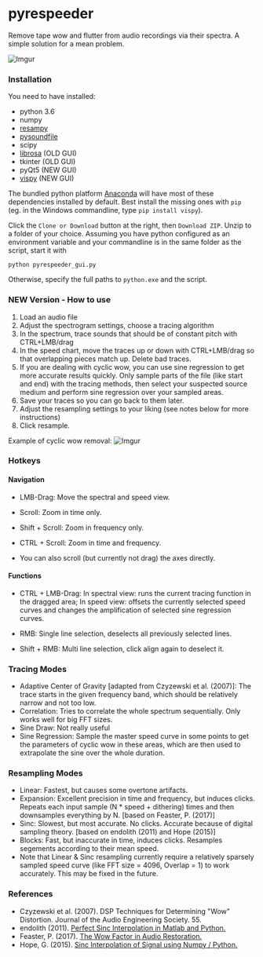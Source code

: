 # pyrespeeder
Remove tape wow and flutter from audio recordings via their spectra. A simple solution for a mean problem.

![Imgur](https://i.imgur.com/yUg6TTn.jpg)

### Installation
You need to have installed:
- python 3.6
- numpy
- [resampy](http://resampy.readthedocs.io/en/latest/)
- [pysoundfile](https://pysoundfile.readthedocs.io/)
- scipy
- [librosa](https://librosa.github.io/) (OLD GUI)
- tkinter (OLD GUI)
- pyQt5 (NEW GUI)
- [vispy](vispy.org) (NEW GUI)

The bundled python platform [Anaconda](https://www.anaconda.com/download/) will have most of these dependencies installed by default. Best install the missing ones with `pip` (eg. in the Windows commandline, type `pip install vispy`).

Click the `Clone or Download` button at the right, then `Download ZIP`. Unzip to a folder of your choice. Assuming you have python configured as an environment variable and your commandline is in the same folder as the script, start it with

`python pyrespeeder_gui.py`

Otherwise, specify the full paths to `python.exe` and the script.

### NEW Version - How to use
1) Load an audio file
2) Adjust the spectrogram settings, choose a tracing algorithm
3) In the spectrum, trace sounds that should be of constant pitch with CTRL+LMB/drag
4) In the speed chart, move the traces up or down with CTRL+LMB/drag so that overlapping pieces match up. Delete bad traces.
5) If you are dealing with cyclic wow, you can use sine regression to get more accurate results quickly. Only sample parts of the file (like start and end) with the tracing methods, then select your suspected source medium and perform sine regression over your sampled areas.
6) Save your traces so you can go back to them later.
7) Adjust the resampling settings to your liking (see notes below for more instructions)
8) Click resample.

Example of cyclic wow removal:
![Imgur](https://i.imgur.com/tc3RDyo.gif)

### Hotkeys

#### Navigation
- LMB-Drag: Move the spectral and speed view.

- Scroll: Zoom in time only.

- Shift + Scroll: Zoom in frequency only.

- CTRL + Scroll: Zoom in time and frequency.

- You can also scroll (but currently not drag) the axes directly.

#### Functions
- CTRL + LMB-Drag: In spectral view: runs the current tracing function in the dragged area; In speed view: offsets the currently selected speed curves and changes the amplification of selected sine regression curves.

- RMB: Single line selection, deselects all previously selected lines.

- Shift + RMB: Multi line selection, click align again to deselect it.

### Tracing Modes
- Adaptive Center of Gravity [adapted from Czyzewski et al. (2007)]: The trace starts in the given frequency band, which should be relatively narrow and not too low.
- Correlation: Tries to correlate the whole spectrum sequentially. Only works well for big FFT sizes.
- Sine Draw: Not really useful
- Sine Regression: Sample the master speed curve in some points to get the parameters of cyclic wow in these areas, which are then used to extrapolate the sine over the whole duration.

### Resampling Modes
- Linear: Fastest, but causes some overtone artifacts.
- Expansion: Excellent precision in time and frequency, but induces clicks. Repeats each input sample (N * speed + dithering) times and then downsamples everything by N. [based on Feaster, P. (2017)]
- Sinc: Slowest, but most accurate. No clicks. Accurate because of digital sampling theory. [based on endolith (2011) and Hope (2015)]
- Blocks: Fast, but inaccurate in time, induces clicks. Resamples segements according to their mean speed.
- Note that Linear & Sinc resampling currently require a relatively sparsely sampled speed curve (like FFT size = 4096, Overlap = 1) to work accurately. This may be fixed in the future.

### References
- Czyzewski et al. (2007). DSP Techniques for Determining "Wow" Distortion. Journal of the Audio Engineering Society. 55.
- endolith (2011). [Perfect Sinc Interpolation in Matlab and Python.](https://gist.github.com/endolith/1297227)
- Feaster, P. (2017). [The Wow Factor in Audio Restoration.](https://griffonagedotcom.wordpress.com/2017/02/16/the-wow-factor-in-audio-restoration/)
- Hope, G. (2015). [Sinc Interpolation of Signal using Numpy / Python.](https://gist.github.com/gauteh/8dea955ddb1ed009b48e)
